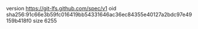 version https://git-lfs.github.com/spec/v1
oid sha256:91c66e3b59fc016419bb54331646ac36ec84355e40127a2bdc97e49159b418f0
size 6255
